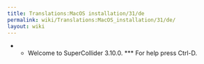 ```yaml
---
title: Translations:MacOS installation/31/de
permalink: wiki/Translations:MacOS_installation/31/de/
layout: wiki
---
```


-   -   Welcome to SuperCollider 3.10.0. \*\*\* For help press Ctrl-D.

</source>
